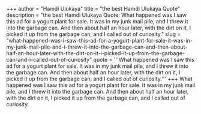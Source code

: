+++
author = "Hamdi Ulukaya"
title = "the best Hamdi Ulukaya Quote"
description = "the best Hamdi Ulukaya Quote: What happened was I saw this ad for a yogurt plant for sale. It was in my junk mail pile, and I threw it into the garbage can. And then about half an hour later, with the dirt on it, I picked it up from the garbage can, and I called out of curiosity."
slug = "what-happened-was-i-saw-this-ad-for-a-yogurt-plant-for-sale-it-was-in-my-junk-mail-pile-and-i-threw-it-into-the-garbage-can-and-then-about-half-an-hour-later-with-the-dirt-on-it-i-picked-it-up-from-the-garbage-can-and-i-called-out-of-curiosity"
quote = '''What happened was I saw this ad for a yogurt plant for sale. It was in my junk mail pile, and I threw it into the garbage can. And then about half an hour later, with the dirt on it, I picked it up from the garbage can, and I called out of curiosity.'''
+++
What happened was I saw this ad for a yogurt plant for sale. It was in my junk mail pile, and I threw it into the garbage can. And then about half an hour later, with the dirt on it, I picked it up from the garbage can, and I called out of curiosity.
